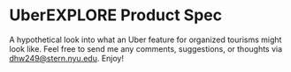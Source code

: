 # UberEXPLORE Product Spec

A hypothetical look into what an Uber feature for organized tourisms might look like. Feel free to send me any comments, suggestions, or thoughts via dhw249@stern.nyu.edu. Enjoy!
